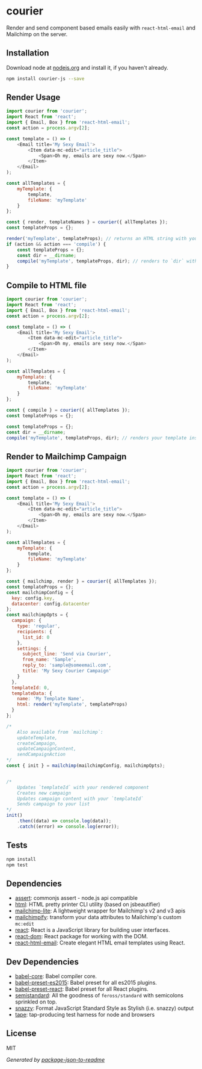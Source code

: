 # courier
Render and send component based emails easily with `react-html-email` and Mailchimp on the server.

## Installation
Download node at [nodejs.org](http://nodejs.org) and install it, if you haven't already.

```sh
npm install courier-js --save
```

## Render Usage

```js
import courier from 'courier';
import React from 'react';
import { Email, Box } from 'react-html-email';
const action = process.argv[2];

const template = () => (
    <Email title='My Sexy Email'>
        <Item data-mc-edit="article_title">
            <Span>Oh my, emails are sexy now.</Span>
        </Item>
    </Email>
);

const allTemplates = {
    myTemplate: {
        template,
        fileName: 'myTemplate'
    }
};

const { render, templateNames } = courier({ allTemplates });
const templateProps = {};

render('myTemplate', templateProps); // returns an HTML string with your props and `mc:edit` attribute
if (action && action === 'compile') {
    const templateProps = {};
    const dir = __dirname;
    compile('myTemplate', templateProps, dir); // renders to `dir` with template's `fileName`
}
```

## Compile to HTML file

```js
import courier from 'courier';
import React from 'react';
import { Email, Box } from 'react-html-email';
const action = process.argv[2];

const template = () => (
    <Email title='My Sexy Email'>
        <Item data-mc-edit="article_title">
            <Span>Oh my, emails are sexy now.</Span>
        </Item>
    </Email>
);

const allTemplates = {
    myTemplate: {
        template,
        fileName: 'myTemplate'
    }
};

const { compile } = courier({ allTemplates });
const templateProps = {};

const templateProps = {};
const dir = __dirname;
compile('myTemplate', templateProps, dir); // renders your template inside `dir` with your `fileName`.html
```

## Render to Mailchimp Campaign

```js
import courier from 'courier';
import React from 'react';
import { Email, Box } from 'react-html-email';
const action = process.argv[2];

const template = () => (
    <Email title='My Sexy Email'>
        <Item data-mc-edit="article_title">
            <Span>Oh my, emails are sexy now.</Span>
        </Item>
    </Email>
);

const allTemplates = {
    myTemplate: {
        template,
        fileName: 'myTemplate'
    }
};

const { mailchimp, render } = courier({ allTemplates });
const templateProps = {};
const mailchimpConfig = {
  key: config.key,
  datacenter: config.datacenter
};
const mailchimpOpts = {
  campaign: {
    type: 'regular',
    recipients: {
      list_id: 0
    },
    settings: {
      subject_line: 'Send via Courier',
      from_name: 'Sample',
      reply_to: 'sample@someemail.com',
      title: 'My Sexy Courier Campaign'
    }
  },
  templateId: 0,
  templateData: {
    name: 'My Template Name',
    html: render('myTemplate', templateProps)
  }
};

/*
    Also available from `mailchimp`:
    updateTemplate,
    createCampaign,
    updateCampaignContent,
    sendCampaignAction
*/
const { init } = mailchimp(mailchimpConfig, mailchimpOpts);


/*
    Updates `templateId` with your rendered component
    Creates new campaign
    Updates campaign content with your `templateId`
    Sends campaign to your list
*/
init()
    .then((data) => console.log(data));
    .catch((error) => console.log(error));
```

## Tests

```sh
npm install
npm test
```

## Dependencies

- [assert](https://github.com/defunctzombie/commonjs-assert): commonjs assert - node.js api compatible
- [html](https://github.com/maxogden/commonjs-html-prettyprinter): HTML pretty printer CLI utility (based on jsbeautifier)
- [mailchimp-lite](https://github.com/NickTomlin/mailchimp-lite): A lightweight wrapper for Mailchimp&#39;s v2 and v3 apis
- [mailchimpify](https://github.com/Roilan/mailchimpify): transform your data attributes to Mailchimp&#39;s custom `mc:edit`
- [react](https://github.com/facebook/react): React is a JavaScript library for building user interfaces.
- [react-dom](https://github.com/facebook/react): React package for working with the DOM.
- [react-html-email](https://github.com/chromakode/react-html-email): Create elegant HTML email templates using React.

## Dev Dependencies

- [babel-core](https://github.com/babel/babel/tree/master/packages): Babel compiler core.
- [babel-preset-es2015](https://github.com/babel/babel/tree/master/packages): Babel preset for all es2015 plugins.
- [babel-preset-react](https://github.com/babel/babel/tree/master/packages): Babel preset for all React plugins.
- [semistandard](https://github.com/Flet/semistandard): All the goodness of `feross/standard` with semicolons sprinkled on top.
- [snazzy](https://github.com/feross/snazzy): Format JavaScript Standard Style as Stylish (i.e. snazzy) output
- [tape](https://github.com/substack/tape): tap-producing test harness for node and browsers


## License

MIT

_Generated by [package-json-to-readme](https://github.com/zeke/package-json-to-readme)_
